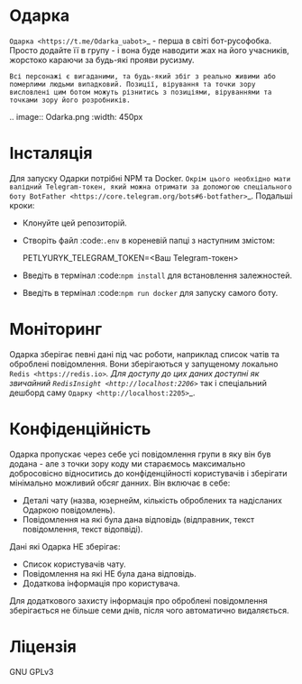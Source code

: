 Одарка
========
`Одарка <https://t.me/Odarka_uabot>`_ - перша в світі бот-русофобка. Просто додайте її в групу - і вона буде наводити жах на його учасників, жорстоко караючи за будь-які прояви русизму.

	Всі персонажі є вигаданими, та будь-який збіг з реально живими або померлими людьми випадковий. Позиції, вірування та точки зору висловлені цим ботом можуть різнитись з позиціями, віруваннями та точками зору його розробників.

.. image:: Odarka.png
	:width: 450px

Інсталяція
==========
Для запуску Одарки потрібні NPM та Docker. `Окрім цього необхідно мати валідний Telegram-токен, який можна отримати за допомогою спеціального боту BotFather <https://core.telegram.org/bots#6-botfather>`_. Подальші кроки:

- Клонуйте цей репозиторій.
- Створіть файл :code:`.env` в кореневій папці з наступним змістом:
	
	PETLYURYK_TELEGRAM_TOKEN=<Ваш Telegram-токен>

- Введіть в термінал :code:`npm install` для встановлення залежностей.
- Введіть в термінал :code:`npm run docker` для запуску самого боту.

Моніторинг
==========
Одарка зберігає певні дані під час роботи, наприклад список чатів та оброблені повідомлення. Вони зберігаються у запущеному локально `Redis <https://redis.io>`_. Для доступу до цих даних доступні як звичайний `RedisInsight <http://localhost:2206>`_ так і спеціальний дешборд саму `Одарку <http://localhost:2205>`_. 

Конфіденційність
================
Одарка пропускає через себе усі повідомлення групи в яку він був додана - але з точки зору коду ми стараємось максимально добросовісно відноситись до конфіденційності користувачів і зберігати мінімально можливий обсяг данних. Він включає в себе:

- Деталі чату (назва, юзернейм, кількість оброблених та надісланих Одаркою повідомлень).
- Повідомлення на які була дана відповідь (відправник, текст повідомлення, текст відопвіді).

Дані які Одарка НЕ зберігає:

- Список користувачів чату.
- Повідомлення на які НЕ була дана відповідь.
- Додаткова інформація про користувача.

Для додаткового захисту інформація про оброблені повідомлення зберігається не більше семи днів, після чого автоматично видаляється.

Ліцензія
========
GNU GPLv3
